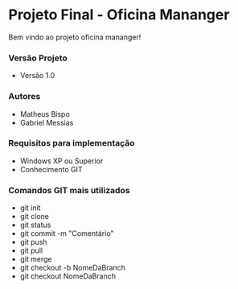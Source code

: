 # Projeto Final - Oficina Mananger #

Bem vindo ao projeto oficina mananger!

### Versão Projeto ###

* Versão 1.0

### Autores ###
* Matheus Bispo
* Gabriel Messias

### Requisitos para implementação ###

* Windows XP ou Superior
* Conhecimento GIT

### Comandos GIT mais utilizados ###

* git init
* git clone
* git status
* git commit -m "Comentário"
* git push
* git pull
* git merge
* git checkout -b NomeDaBranch
* git checkout NomeDaBranch